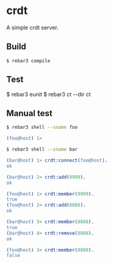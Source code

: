 crdt
=====

A simple crdt server.

Build
-----

    $ rebar3 compile

Test
----

   $ rebar3 eunit
   $ rebar3 ct --dir ct

Manual test
-----------
```sh
$ rebar3 shell --sname foo
```
```erl
(foo@host) 1>
```
```sh
$ rebar3 shell --sname bar
```
```erl
(bar@host) 1> crdt:connect(foo@host).
ok
```
```erl
(bar@host) 2> crdt:add(9999).
ok
```
```erl
(foo@host) 1> crdt:member(9999).
true
(foo@host) 2> crdt:add(8888).
ok
```
```erl
(bar@host) 3> crdt:member(8888).
true
(bar@host) 4> crdt:remove(8888).
ok
```
```erl
(foo@host) 3> crdt:member(8888).
false
```
